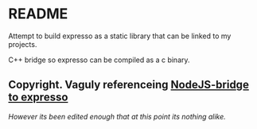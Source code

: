 # README

Attempt to build expresso as a static library that can be linked to my projects.

C++ bridge so expresso can be compiled as a c binary.

## Copyright. Vaguly referenceing [NodeJS-bridge to expresso](https://github.com/scottinet/espresso-logic-minimizer)

*However its been edited enough that at this point its nothing alike.*
